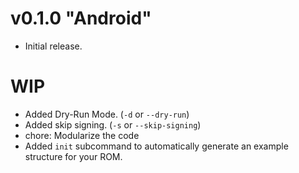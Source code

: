 # v0.1.0 "Android"
- Initial release.

# WIP
- Added Dry-Run Mode. (`-d` or `--dry-run`)
- Added skip signing. (`-s` or `--skip-signing`)
- chore: Modularize the code
- Added `init` subcommand to automatically generate an example structure for your ROM.
